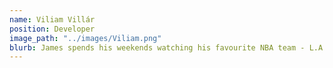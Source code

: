 ```yaml
---
name: Viliam Villár
position: Developer
image_path: "../images/Viliam.png"
blurb: James spends his weekends watching his favourite NBA team - L.A. Clippers.
---
```

